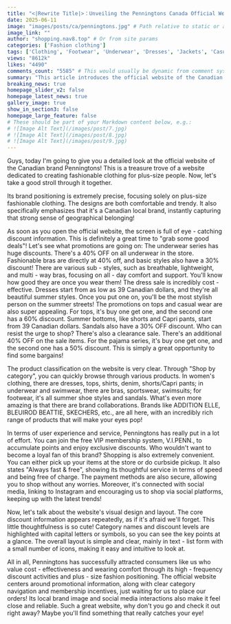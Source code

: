 ```yaml
---
title: "<|Rewrite Title|>：Unveiling the Penningtons Canada Official Website: A Discount Extravaganza of Plus-Size Fashionable Clothing Is Here "
date: 2025-06-11
image: "images/posts/ca/penningtons.jpg" # Path relative to static or assets
image_link: ""
author: "shopping.nav8.top" # Or from site params
categories: ['Fashion clothing']
tags: ['Clothing', 'Footwear', 'Underwear', 'Dresses', 'Jackets', 'Casual wear', 'Flannel Pajamas', 'Swimsuit', 'Online store services', 'Free delivery service', 'Member plan', 'Social platform services']
views: "8612k"
likes: "4490"
comments_count: "5585" # This would usually be dynamic from comment system
summary: "This article introduces the official website of the Canadian brand Penningtons, a treasure website that creates fashionable clothing for plus-size people. It has a precise positioning, offers many discounts on its official website, and has clear product classifications. It performs excellently in terms of user experience, service, visual layout, etc., attracting consumers with high-frequency discounts and its plus-size positioning. It is recommended that everyone visit the website to select their favorite items. "
breaking_news: true   
homepage_slider_v2: false  
homepage_latest_news: true  
gallery_image: true  
show_in_section3: false
homepage_large_feature: false
# These should be part of your Markdown content below, e.g.:
# ![Image Alt Text](/images/post/7.jpg)
# ![Image Alt Text](/images/post/8.jpg)
# ![Image Alt Text](/images/post/9.jpg)
---
```


Guys, today I'm going to give you a detailed look at the official website of the Canadian brand Penningtons! This is a treasure trove of a website dedicated to creating fashionable clothing for plus-size people. Now, let's take a good stroll through it together.

Its brand positioning is extremely precise, focusing solely on plus-size fashionable clothing. The designs are both comfortable and trendy. It also specifically emphasizes that it's a Canadian local brand, instantly capturing that strong sense of geographical belonging!

As soon as you open the official website, the screen is full of eye - catching discount information. This is definitely a great time to "grab some good deals"! Let's see what promotions are going on:
The underwear series has huge discounts. There's a 40% OFF on all underwear in the store. Fashionable bras are directly at 40% off, and basic styles also have a 30% discount! There are various sub - styles, such as breathable, lightweight, and multi - way bras, focusing on all - day comfort and support. You'll know how good they are once you wear them!
The dress sale is incredibly cost - effective. Dresses start from as low as 39 Canadian dollars, and they're all beautiful summer styles. Once you put one on, you'll be the most stylish person on the summer streets!
The promotions on tops and casual wear are also super appealing. For tops, it's buy one get one, and the second one has a 60% discount. Summer bottoms, like shorts and Capri pants, start from 39 Canadian dollars. Sandals also have a 30% OFF discount. Who can resist the urge to shop?
There's also a clearance sale. There's an additional 40% OFF on the sale items. For the pajama series, it's buy one get one, and the second one has a 50% discount. This is simply a great opportunity to find some bargains!

The product classification on the website is very clear. Through "Shop by category", you can quickly browse through various products. In women's clothing, there are dresses, tops, shirts, denim, shorts/Capri pants; in underwear and swimwear, there are bras, sportswear, swimsuits; for footwear, it's all summer shoe styles and sandals. What's even more amazing is that there are brand collaborations. Brands like ADDITION ELLE, BLEUIROD BEATTIE, SKECHERS, etc., are all here, with an incredibly rich range of products that will make your eyes pop!

In terms of user experience and service, Penningtons has really put in a lot of effort. You can join the free VIP membership system, V.I.PENN., to accumulate points and enjoy exclusive discounts. Who wouldn't want to become a loyal fan of this brand? Shopping is also extremely convenient. You can either pick up your items at the store or do curbside pickup. It also states "Always fast & free", showing its thoughtful service in terms of speed and being free of charge. The payment methods are also secure, allowing you to shop without any worries. Moreover, it's connected with social media, linking to Instagram and encouraging us to shop via social platforms, keeping up with the latest trends!

Now, let's talk about the website's visual design and layout. The core discount information appears repeatedly, as if it's afraid we'll forget. This little thoughtfulness is so cute! Category names and discount levels are highlighted with capital letters or symbols, so you can see the key points at a glance. The overall layout is simple and clear, mainly in text - list form with a small number of icons, making it easy and intuitive to look at.

All in all, Penningtons has successfully attracted consumers like us who value cost - effectiveness and wearing comfort through its high - frequency discount activities and plus - size fashion positioning. The official website centers around promotional information, along with clear category navigation and membership incentives, just waiting for us to place our orders! Its local brand image and social media interactions also make it feel close and reliable. Such a great website, why don't you go and check it out right away? Maybe you'll find something that really catches your eye! 

